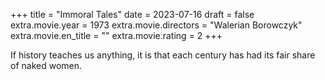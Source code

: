 +++
title = "Immoral Tales"
date = 2023-07-16
draft = false
extra.movie.year = 1973
extra.movie.directors = "Walerian Borowczyk"
extra.movie.en_title = ""
extra.movie.rating = 2
+++

If history teaches us anything, it is that each century has had its fair share of naked women.<!-- more -->